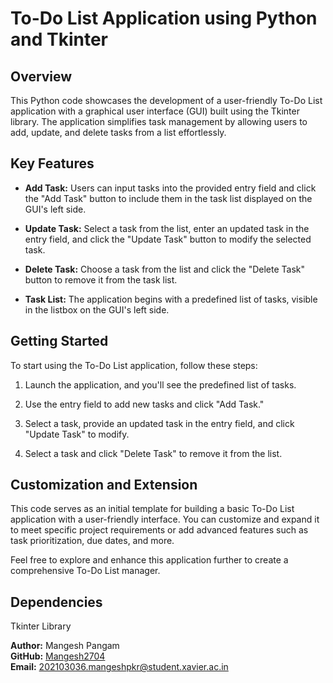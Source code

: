 # To-Do List Application using Python and Tkinter

## Overview

This Python code showcases the development of a user-friendly To-Do List application with a graphical user interface (GUI) built using the Tkinter library. The application simplifies task management by allowing users to add, update, and delete tasks from a list effortlessly.

## Key Features

- **Add Task:** Users can input tasks into the provided entry field and click the "Add Task" button to include them in the task list displayed on the GUI's left side.

- **Update Task:** Select a task from the list, enter an updated task in the entry field, and click the "Update Task" button to modify the selected task.

- **Delete Task:** Choose a task from the list and click the "Delete Task" button to remove it from the task list.

- **Task List:** The application begins with a predefined list of tasks, visible in the listbox on the GUI's left side.

## Getting Started

To start using the To-Do List application, follow these steps:

1. Launch the application, and you'll see the predefined list of tasks.

2. Use the entry field to add new tasks and click "Add Task."

3. Select a task, provide an updated task in the entry field, and click "Update Task" to modify.

4. Select a task and click "Delete Task" to remove it from the list.

## Customization and Extension

This code serves as an initial template for building a basic To-Do List application with a user-friendly interface. You can customize and expand it to meet specific project requirements or add advanced features such as task prioritization, due dates, and more.

Feel free to explore and enhance this application further to create a comprehensive To-Do List manager.

## Dependencies

Tkinter Library

**Author:** Mangesh Pangam  
**GitHub:** [Mangesh2704](https://github.com/Mangesh2704)  
**Email:** 202103036.mangeshpkr@student.xavier.ac.in
